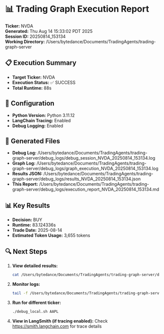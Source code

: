 # 📊 Trading Graph Execution Report

**Ticker:** NVDA  
**Generated:** Thu Aug 14 15:33:02 PDT 2025  
**Session ID:** 20250814_153134  
**Working Directory:** /Users/bytedance/Documents/TradingAgents/trading-graph-server

## 📋 Execution Summary

- **Target Ticker:** NVDA
- **Execution Status:** ✅ SUCCESS
- **Total Runtime:** 88s

## 🔧 Configuration

- **Python Version:** Python 3.11.12
- **LangChain Tracing:** Enabled
- **Debug Logging:** Enabled

## 📂 Generated Files

- **Debug Log:** /Users/bytedance/Documents/TradingAgents/trading-graph-server/debug_logs/debug_session_NVDA_20250814_153134.log
- **Graph Log:** /Users/bytedance/Documents/TradingAgents/trading-graph-server/debug_logs/graph_execution_NVDA_20250814_153134.log  
- **Results JSON:** /Users/bytedance/Documents/TradingAgents/trading-graph-server/debug_logs/results_NVDA_20250814_153134.json
- **This Report:** /Users/bytedance/Documents/TradingAgents/trading-graph-server/debug_logs/execution_report_NVDA_20250814_153134.md

## 📊 Key Results

- **Decision:** BUY
- **Runtime:** 83.124336s
- **Trade Date:** 2025-08-14
- **Estimated Token Usage:** 3,655 tokens

## 🔍 Next Steps

1. **View detailed results:**
   ```bash
   cat /Users/bytedance/Documents/TradingAgents/trading-graph-server/debug_logs/results_NVDA_20250814_153134.json | jq .
   ```

2. **Monitor logs:**
   ```bash
   tail -f /Users/bytedance/Documents/TradingAgents/trading-graph-server/debug_logs/graph_execution_NVDA_20250814_153134.log
   ```

3. **Run for different ticker:**
   ```bash
   ./debug_local.sh AAPL
   ```

4. **View in LangSmith (if tracing enabled):**
   Check https://smith.langchain.com for trace details

